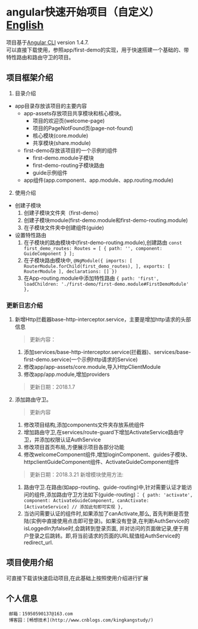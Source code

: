 # angular快速开始项目（自定义）[English](README_EN.md)
项目基于[Angular CLI](https://github.com/angular/angular-cli) version 1.4.7.   
可以直接下载使用，参照app/first-demo的实现，用于快速搭建一个基础的、带特性路由和路由守卫的项目。
## 项目框架介绍
1.  目录介绍
  * app目录存放该项目的主要内容
    * app-assets存放项目共享模块和核心模块。
      * 项目的欢迎页(welcome-page)
      * 项目的PageNotFound页(page-not-found)
      * 核心模块(core.module)
      * 共享模块(share.module)
    * first-demo存放该项目的一个示例的组件
      * first-demo.module子模块
      * first-demo-routing子模块路由
      * guide示例组件
    * app组件(app.component、app.module、app.routing.module)
2.  使用介绍
  * 创建子模块
    1) 创建子模块文件夹（first-demo）
    2) 创建子模块module(first-demo.module和first-demo-routing.module)
    3) 在子模块文件夹中创建组件(guide)
  * 设置特性路由
    1) 在子模块的路由模块中(first-demo-routing.module),创建路由
        `const first_demo_routes: Routes = [
           {
             path: '',
             component: GuideComponent
           }
         ];`
    2) 在子模块路由模块中, 
        `@NgModule({
           imports: [
             RouterModule.forChild(first_demo_routes),
           ],
           exports: [
             RouterModule
           ],
           declarations: []
         })`
    3) 在App-routing.module中添加特性路由
        `{
             path: 'first',
             loadChildren: './first-demo/first-demo.module#FirstDemoModule'
           },`
### 更新日志介绍
1.  新增Http拦截器base-http-interceptor.service，主要是增加http请求的头部信息
    > 更新内容：
    1) 添加services/base-http-interceptor.service(拦截器)、services/base-first-demo.service(一个示例http请求的Service)
    2) 修改app/app-assets/core.module,导入HttpClientModule
    3) 修改app/app.module,增加providers
    > 更新日期：2018.1.7
2.  添加路由守卫。
    > 更新内容
    1)  修改项目结构,添加components文件夹存放系统组件
    2)  增加路由守卫,在services/route-guard下增加ActivateService路由守卫，并添加权限认证AuthService
    3)  修改项目首页布局,方便展示项目各部分功能
    4)  修改welcomeComponent组件,增加loginComponent、guides子模块、httpclientGuideComponent组件、ActivateGuideComponent组件
    > 更新日期：2018.3.21
    > 新增模块使用方法:
    1)  路由守卫.在路由(如app-routing、guide-routing)中,针对需要认证才能访问的组件,添加路由守卫方法如下(guide-routing)：
      `{
           path: 'activate',
           component: ActivateGuideComponent,
           canActivate: [ActivateService] // 添加此句即可实现
         },`
    2) 当访问需要认证的组件时,如果添加了canActivate,那么, 首先判断是否登陆(实例中直接使用点击即可登录)。如果没有登录,在判断AuthService的isLoggedIn为false时,会跳转到登录页面,
    并对访问的页面做记录,便于用户登录之后跳转。即,将当前请求的页面的URL赋值给AuthService的redirect_url.
## 项目使用介绍
  可直接下载该快速启动项目,在此基础上按照使用介绍进行扩展
## 个人信息
     邮箱：15950590137@163.com  
     博客园：[畅想技术](http://www.cnblogs.com/kingkangstudy/)
  
